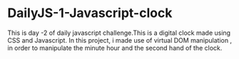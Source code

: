 # DailyJS-1-Javascript-clock
This is day -2 of daily javascript challenge.This is a digital clock made using CSS and Javascript. In this project, i made use of virtual DOM manipulation , in order to manipulate the minute hour and the second hand of the clock.
